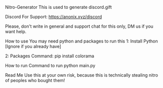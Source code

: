 Nitro-Generator This is used to generate discord.gift

Discord For Support: https://anonix.xyz/discord

Please, don't write in general and support chat for this only, DM us if you want help.

How to use You may need python and packages to run this 1: Install Python [Ignore if you already have]

2: Packages Command: pip install colorama

How to run Command to run python main.py

Read Me Use this at your own risk, because this is technically stealing nitro of peoples who bought them!
